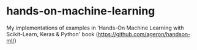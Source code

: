 # hands-on-machine-learning

My implementations of examples in 'Hands-On Machine Learning with Scikit-Learn, Keras &amp; Python' book (https://github.com/ageron/handson-ml/)
